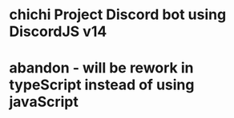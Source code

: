 # chichi Project Discord bot using DiscordJS v14

# abandon - will be rework in typeScript instead of using javaScript

